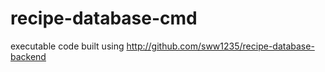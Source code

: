 # recipe-database-cmd
executable code built using http://github.com/sww1235/recipe-database-backend
